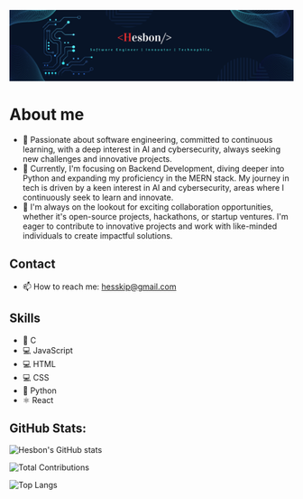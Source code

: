 ![Banner](https://github.com/Heshbon/Heshbon/blob/main/hes.png)

# About me
- 🌱 Passionate about software engineering, committed to continuous learning, with a deep interest in AI and cybersecurity, always seeking new challenges and innovative projects.
- 🔭 Currently, I'm focusing on Backend Development, diving deeper into Python and expanding my proficiency in the MERN stack. My journey in tech is driven by a keen interest in AI and cybersecurity, areas where I continuously seek to learn and innovate.
- 👯 I'm always on the lookout for exciting collaboration opportunities, whether it's open-source projects, hackathons, or startup ventures. I'm eager to contribute to innovative projects and work with like-minded individuals to create impactful solutions.

## Contact
- 📫 How to reach me: hesskip@gmail.com
  
## Skills
- 🐪 C
- 💻 JavaScript
- 💻 HTML
- 💻 CSS
- 🐍 Python
- ⚛️ React

## GitHub Stats:
![Hesbon's GitHub stats](https://github-readme-stats.vercel.app/api?username=Heshbon&show_icons=true&theme=radical)

![Total Contributions](https://github-readme-streak-stats.herokuapp.com/?user=Heshbon&theme=radical)

![Top Langs](https://github-readme-stats.vercel.app/api/top-langs/?username=Heshbon&layout=compact&theme=radical)
